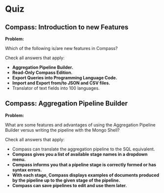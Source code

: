 # Quiz

## Compass: Introduction to new Features

**Problem:**

Which of the following is/are new features in Compass?

Check all answers that apply:

- **Aggregation Pipeline Builder.**
- **Read-Only Compass Edition.**
- **Export Queries into Programming Language Code.**
- **Import and Export from/to JSON and CSV files.**
- Translator of text fields into 100 languages.

## Compass: Aggregation Pipeline Builder

**Problem:**

What are some features and advantages of using the Aggregation Pipeline Builder versus writing the pipeline with the Mongo Shell?

Check all answers that apply:

- Compass can translate the aggregation pipeline to the SQL equivalent.
- **Compass gives you a list of available stage names in a dropdown menu.**
- **Compass informs you that a pipeline stage is correctly formed or has syntax errors.**
- **With each stage, Compass displays examples of documents produced by the pipeline up to the given stage of the pipeline.**
- **Compass can save pipelines to edit and use them later.**
